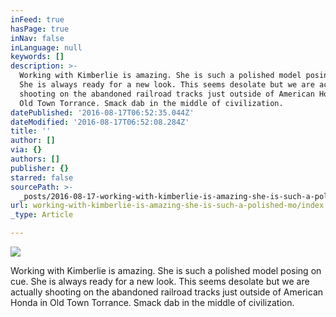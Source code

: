 ```yaml
---
inFeed: true
hasPage: true
inNav: false
inLanguage: null
keywords: []
description: >-
  Working with Kimberlie is amazing. She is such a polished model posing on cue.
  She is always ready for a new look. This seems desolate but we are actually
  shooting on the abandoned railroad tracks just outside of American Honda in
  Old Town Torrance. Smack dab in the middle of civilization.
datePublished: '2016-08-17T06:52:35.044Z'
dateModified: '2016-08-17T06:52:08.284Z'
title: ''
author: []
via: {}
authors: []
publisher: {}
starred: false
sourcePath: >-
  _posts/2016-08-17-working-with-kimberlie-is-amazing-she-is-such-a-polished-mo.md
url: working-with-kimberlie-is-amazing-she-is-such-a-polished-mo/index.html
_type: Article

---
```

![](https://the-grid-user-content.s3-us-west-2.amazonaws.com/8267a6b4-d40f-419d-8eaf-2754f1416881.jpg)

Working with Kimberlie is amazing. She is such a polished model posing on cue. She is always ready for a new look. This seems desolate but we are actually shooting on the abandoned railroad tracks just outside of American Honda in Old Town Torrance. Smack dab in the middle of civilization.